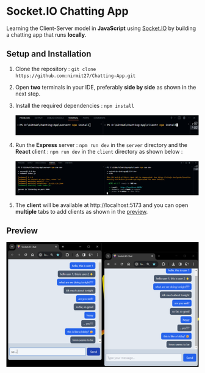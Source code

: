 # Socket.IO Chatting App

Learning the Client-Server model in **JavaScript** using [Socket.IO](https://socket.io/) by building a chatting app that runs **locally**.

## Setup and Installation
1. Clone the repository : `git clone https://github.com:nirmit27/Chatting-App.git`
   
2. Open **two** terminals in your IDE, preferably **side by side** as shown in the next step.
   
3. Install the required dependencies : `npm install`<br><br>![Dependancies](./client/public/depend.png)
4. Run the **Express** server : `npm run dev` in the `server` directory and the **React** client : `npm run dev` in the `client` directory as shown below :<br><br>![Running](./client/public/run.png)
5. The **client** will be available at http://localhost:5173 and you can open **multiple** tabs to add clients as shown in the [preview](#preview).


## Preview

![Preview](./client/public/preview.png)
